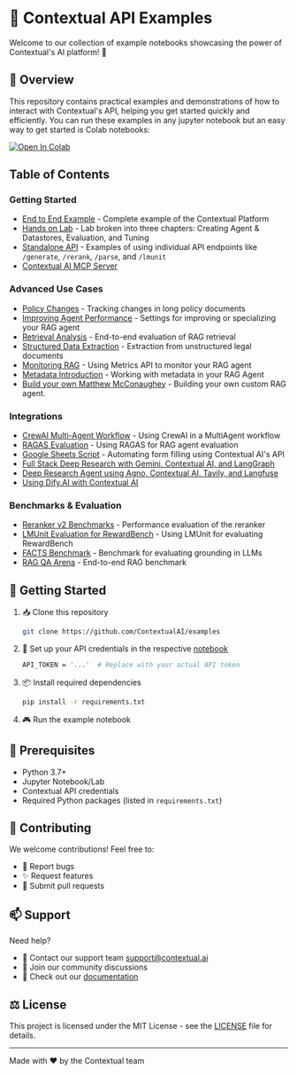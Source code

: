 # 🌟 Contextual API Examples

Welcome to our collection of example notebooks showcasing the power of Contextual's AI platform! 🚀

## 🎯 Overview

This repository contains practical examples and demonstrations of how to interact with Contextual's API, helping you get started quickly and efficiently. You can run these examples in any jupyter notebook but an easy way to get started is Colab notebooks:

<a target="_blank" href="https://colab.research.google.com/github/ContextualAI/examples/blob/main/01-getting-started/end-to-end-example.ipynb">
  <img src="https://colab.research.google.com/assets/colab-badge.svg" alt="Open In Colab"/>
</a>

## Table of Contents

### Getting Started
- [End to End Example](01-getting-started/) - Complete example of the Contextual Platform
- [Hands on Lab](02-hands-on-lab/) - Lab broken into three chapters: Creating Agent & Datastores, Evaluation, and Tuning
- [Standalone API](03-standalone-api/) - Examples of using individual API endpoints like `/generate`, `/rerank`, `/parse`, and `/lmunit`
- [Contextual AI MCP Server](https://github.com/ContextualAI/contextual-mcp-server)

### Advanced Use Cases
- [Policy Changes](05-policy-changes/) - Tracking changes in long policy documents
- [Improving Agent Performance](06-improve-agent-performance/) - Settings for improving or specializing your RAG agent
- [Retrieval Analysis](11-retrieval-analysis/) - End-to-end evaluation of RAG retrieval
- [Structured Data Extraction](12-legal-contract-extraction/) - Extraction from unstructured legal documents
- [Monitoring RAG](14-monitoring) - Using Metrics API to monitor your RAG agent
- [Metadata Introduction](15-metadata-intro/) - Working with metadata in your RAG Agent
- [Build your own Matthew McConaughey](16-matthew-mcconaughey) - Building your own custom RAG agent.

### Integrations
- [CrewAI Multi-Agent Workflow](13-crewai-multiagent/) - Using CrewAI in a MultiAgent workflow
- [RAGAS Evaluation](07-evaluation-ragas/) - Using RAGAS for RAG agent evaluation
- [Google Sheets Script](04-sheets-script/) - Automating form filling using Contextual AI's API
- [Full Stack Deep Research with Gemini, Contextual AI, and LangGraph](https://github.com/rajshah4/contextualai-gemini-research-agent)
- [Deep Research Agent using Agno, Contextual AI, Tavily, and Langfuse](https://github.com/rajshah4/LLM-Evaluation/blob/main/ResearchAgent_Agno_LangFuse.ipynb)
- [Using Dify.AI with Contextual AI](https://www.youtube.com/watch?v=3WNUoKiwd2U)

### Benchmarks & Evaluation
- [Reranker v2 Benchmarks](03-standalone-api/03-rerank/reranker_benchmarking.ipynb) - Performance evaluation of the reranker
- [LMUnit Evaluation for RewardBench](09-lmunit-rewardbench/) - Using LMUnit for evaluating RewardBench
- [FACTS Benchmark](10-FACTS-benchmark/) - Benchmark for evaluating grounding in LLMs
- [RAG QA Arena](https://github.com/rajshah4/LLM-Evaluation/tree/main/RAG_QA_Arena) - End-to-end RAG benchmark


## 🚀 Getting Started

1. 📥 Clone this repository
    ```bash
    git clone https://github.com/ContextualAI/examples
    ```
2. 🔑 Set up your API credentials in the respective [notebook](01-getting-started/end-to-end-example.ipynb)
    ```bash
    API_TOKEN = '...'  # Replace with your actual API token
    ```
3. 📦 Install required dependencies
    ```bash
    pip install -r requirements.txt
    ```
4. 🎮 Run the example notebook

## 🔧 Prerequisites

- Python 3.7+
- Jupyter Notebook/Lab
- Contextual API credentials
- Required Python packages (listed in `requirements.txt`)

## 🤝 Contributing

We welcome contributions! Feel free to:
- 🐛 Report bugs
- ✨ Request features
- 🔀 Submit pull requests

## 📫 Support

Need help? 
- 📧 Contact our support team [support@contextual.ai](mailto:support@contextual.ai)
- 💬 Join our community discussions
- 📖 Check out our [documentation](https://docs.contextual.ai)

## ⚖️ License

This project is licensed under the MIT License - see the [LICENSE](LICENSE) file for details.

---
Made with ❤️ by the Contextual team


